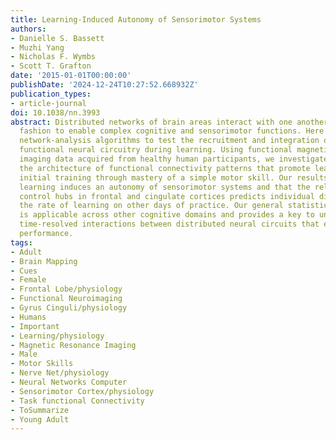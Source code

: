 ```yaml
---
title: Learning-Induced Autonomy of Sensorimotor Systems
authors:
- Danielle S. Bassett
- Muzhi Yang
- Nicholas F. Wymbs
- Scott T. Grafton
date: '2015-01-01T00:00:00'
publishDate: '2024-12-24T10:27:52.668932Z'
publication_types:
- article-journal
doi: 10.1038/nn.3993
abstract: Distributed networks of brain areas interact with one another in a time-varying
  fashion to enable complex cognitive and sensorimotor functions. Here we used new
  network-analysis algorithms to test the recruitment and integration of large-scale
  functional neural circuitry during learning. Using functional magnetic resonance
  imaging data acquired from healthy human participants, we investigated changes in
  the architecture of functional connectivity patterns that promote learning from
  initial training through mastery of a simple motor skill. Our results show that
  learning induces an autonomy of sensorimotor systems and that the release of cognitive
  control hubs in frontal and cingulate cortices predicts individual differences in
  the rate of learning on other days of practice. Our general statistical approach
  is applicable across other cognitive domains and provides a key to understanding
  time-resolved interactions between distributed neural circuits that enable task
  performance.
tags:
- Adult
- Brain Mapping
- Cues
- Female
- Frontal Lobe/physiology
- Functional Neuroimaging
- Gyrus Cinguli/physiology
- Humans
- Important
- Learning/physiology
- Magnetic Resonance Imaging
- Male
- Motor Skills
- Nerve Net/physiology
- Neural Networks Computer
- Sensorimotor Cortex/physiology
- Task functional Connectivity
- ToSummarize
- Young Adult
---
```


